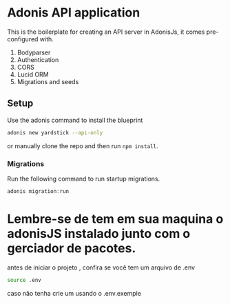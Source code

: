 # Adonis API application

This is the boilerplate for creating an API server in AdonisJs, it comes pre-configured with.

1. Bodyparser
2. Authentication
3. CORS
4. Lucid ORM
5. Migrations and seeds

## Setup

Use the adonis command to install the blueprint

```bash
adonis new yardstick --api-only
```

or manually clone the repo and then run `npm install`.


### Migrations

Run the following command to run startup migrations.

```js
adonis migration:run
```
# Lembre-se de tem em sua maquina o adonisJS instalado junto com o gerciador de pacotes.
antes de iniciar o projeto , confira se você tem um arquivo de .env 
```bash
source .env
```
caso não tenha crie um usando o .env.exemple 
